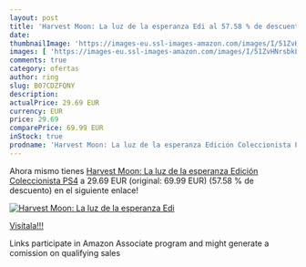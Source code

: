 ```yaml
---
layout: post
title: 'Harvest Moon: La luz de la esperanza Edi al 57.58 % de descuento'
date: 
thumbnailImage: 'https://images-eu.ssl-images-amazon.com/images/I/51ZvHNrsbkL._SL200_.jpg'
images: [ 'https://images-eu.ssl-images-amazon.com/images/I/51ZvHNrsbkL._SL200_.jpg' ]
comments: true
category: ofertas
author: ring
slug: B07CDZFQNY
description:
actualPrice: 29.69 EUR
currency: EUR
price: 29.69
comparePrice: 69.99 EUR
inStock: true
prodname: 'Harvest Moon: La luz de la esperanza Edición Coleccionista PS4'
---
```


Ahora mismo tienes [Harvest Moon: La luz de la esperanza Edición Coleccionista PS4](https://www.amazon.es/dp/B07CDZFQNY/?tag=tolees-21) a 29.69 EUR (original: 69.99 EUR) (57.58 %  de descuento) en el siguiente enlace!

[![Harvest Moon: La luz de la esperanza Edi](https://images-eu.ssl-images-amazon.com/images/I/51ZvHNrsbkL._SL200_.jpg)](https://www.amazon.es/dp/B07CDZFQNY/?tag=tolees-21)

[Visítala!!!](https://www.amazon.es/dp/B07CDZFQNY/?tag=tolees-21)

Links participate in Amazon Associate program and might generate a comission on qualifying sales
